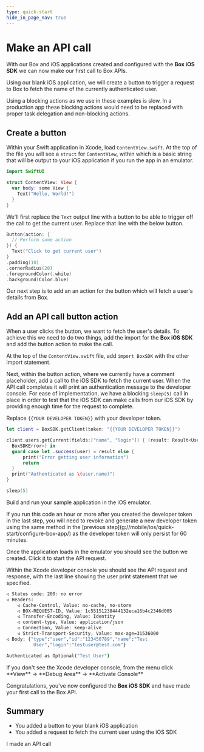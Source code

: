 ```yaml
---
type: quick-start
hide_in_page_nav: true
---
```


# Make an API call

With our Box and iOS applications created and configured with the **Box iOS
SDK** we can now make our first call to Box APIs.

Using our blank iOS application, we will create a button to trigger
a request to Box to fetch the name of the currently authenticated user.

<Message warning>
  Using a blocking actions as we use in these examples is slow. In a production
  app these blocking actions would need to be replaced with proper task
  delegation and non-blocking actions.
</Message>

## Create a button 

Within your Swift application in Xcode, load `ContentView.swift`. At the top of
the file you will see a `struct` for `ContentView`, within which is a basic
string that will be output to your iOS application if you run the app in an
emulator.

```swift
import SwiftUI

struct ContentView: View {
  var body: some View {
    Text("Hello, World!")
  }
}
```

We'll first replace the `Text` output line with a button to be able to trigger
off the call to get the current user. Replace that line with the below button.

```swift
Button(action: {
  // Perform some action
}) {
  Text("Click to get current user")
}
.padding(10)
.cornerRadius(20)
.foregroundColor(.white)
.background(Color.blue)
```

Our next step is to add an an action for the button which will fetch a user's
details from Box.

## Add an API call button action

When a user clicks the button, we want to fetch the user's details. To achieve
this we need to do two things, add the import for the **Box iOS SDK** and add
the button action to make the call. 

At the top of the `ContentView.swift` file, add `import BoxSDK` with the other
import statement.

Next, within the button action, where we currently have a comment placeholder,
add a call to the iOS SDK to fetch the current user. When the API call
completes it will print an authentication message to the developer console. For
ease of implementation, we have a blocking `sleep(5)` call in place in order to
test that the iOS SDK can make calls from our iOS SDK by providing enough time
for the request to complete.

Replace `{{YOUR DEVELOPER TOKEN}}` with your developer token.

```swift
let client = BoxSDK.getClient(token: "{{YOUR DEVELOPER TOKEN}}")

client.users.getCurrent(fields:["name", "login"]) { (result: Result<User,
  BoxSDKError>) in
  guard case let .success(user) = result else {
      print("Error getting user information")
      return
  }
  print("Authenticated as \(user.name)")
}

sleep(5)
```

Build and run your sample application in the iOS emulator. 

<Message warning>
  If you run this code an hour or more after you created the developer
  token in the last step, you will need to revoke and generate a new developer
  token using the same method in the
  [previous step](g://mobile/ios/quick-start/configure-box-app/) as the
  developer token will only persist for 60 minutes.
</Message>

Once the application loads in the emulator you should see the button we
created. Click it to start the API request.

Within the Xcode developer console you should see the API request and response,
with the last line showing the user print statement that we specified.

```bash
◁ Status code: 200: no error
◁ Headers: 
    ◁ Cache-Control, Value: no-cache, no-store
    ◁ BOX-REQUEST-ID, Value: 1c55151238444132eca16b4c2346d005
    ◁ Transfer-Encoding, Value: Identity
    ◁ content-type, Value: application/json
    ◁ Connection, Value: keep-alive
    ◁ Strict-Transport-Security, Value: max-age=31536000
◁ Body: {"type":"user","id":"123456789","name":"Test
          User","login":"testuser@test.com"}

Authenticated as Optional("Test User")
```

<Message notice>
  If you don't see the Xcode developer console, from the menu click **View** ->
  **Debug Area** -> **Activate Console**
</Message>

Congratulations, you've now configured the **Box iOS SDK** and have made your
first call to the Box API.

## Summary

* You added a button to your blank iOS application
* You added a request to fetch the current user using the iOS SDK

<Next>I made an API call</Next>